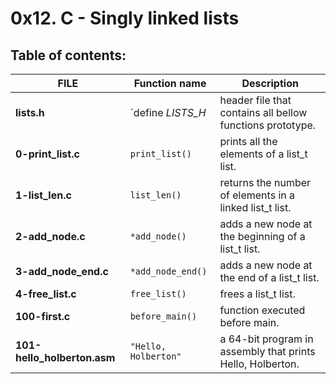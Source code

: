 # 0x12. C - Singly linked lists

## Table of contents:

|             FILE            |     Function name    |                        Description                         |
| --------------------------- | -------------------- | ---------------------------------------------------------- |
| **lists.h**                 | `define _LISTS_H_    | header file that contains all bellow functions prototype.  |
| **0-print_list.c**          | `print_list()`       | prints all the elements of a list_t list.                  |
| **1-list_len.c**            | `list_len()`         | returns the number of elements in a linked list_t list.    |
| **2-add_node.c**            | `*add_node()`        | adds a new node at the beginning of a list_t list.         |
| **3-add_node_end.c**        | `*add_node_end()`    | adds a new node at the end of a list_t list.               |
| **4-free_list.c**           | `free_list()`        | frees a list_t list.                                       |
| **100-first.c**             | `before_main()`      | function executed before main.                             |
| **101-hello_holberton.asm** | `"Hello, Holberton"` | a 64-bit program in assembly that prints Hello, Holberton. |

